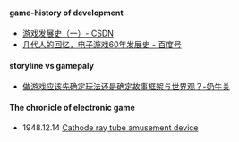 #### game-history of development
- [游戏发展史（一）- CSDN](https://blog.csdn.net/qq_36373994/article/details/79435938)
- [几代人的回忆，电子游戏60年发展史 - 百度号](https://baijiahao.baidu.com/s?id=1577361881758526228&wfr=spider&for=pc)
#### storyline vs gamepaly
- [做游戏应该先确定玩法还是确定故事框架与世界观？-奶牛关](https://cowlevel.net/question/1967064)
#### The chronicle of electronic game 
- 1948.12.14 [Cathode ray tube amusement device](http://www.pong-story.com/2455992.pdf)
